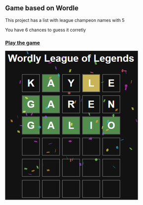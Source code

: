 ## Game based on Wordle

This project has a list with league champeon names with 5

You have 6 chances to guess it corretly

### [Play the game](https://wordlelol.vercel.app)

![Exemple](https://github.com/keter45/wordle-like-app/blob/master/public/exemple.png?raw=true)


